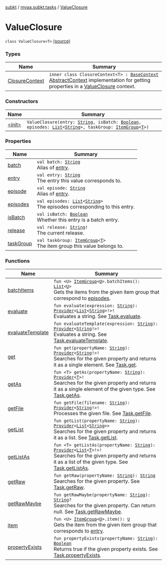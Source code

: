 [subkt](../../index.md) / [myaa.subkt.tasks](../index.md) / [ValueClosure](./index.md)

# ValueClosure

`class ValueClosure<T>` [(source)](https://github.com/Myaamori/SubKt/blob/0.1.10/src/main/kotlin/myaa/subkt/tasks/tasks.kt#L418)

### Types

| Name | Summary |
|---|---|
| [ClosureContext](-closure-context/index.md) | `inner class ClosureContext<T> : `[`BaseContext`](../-base-context/index.md)<br>[AbstractContext](https://velocity.apache.org/engine/2.2/apidocs/org/apache/velocity/context/AbstractContext.html) implementation for getting properties in a [ValueClosure](./index.md) context. |

### Constructors

| Name | Summary |
|---|---|
| [&lt;init&gt;](-init-.md) | `ValueClosure(entry: `[`String`](https://kotlinlang.org/api/latest/jvm/stdlib/kotlin/-string/index.html)`, isBatch: `[`Boolean`](https://kotlinlang.org/api/latest/jvm/stdlib/kotlin/-boolean/index.html)`, episodes: `[`List`](https://kotlinlang.org/api/latest/jvm/stdlib/kotlin.collections/-list/index.html)`<`[`String`](https://kotlinlang.org/api/latest/jvm/stdlib/kotlin/-string/index.html)`>, taskGroup: `[`ItemGroup`](../-item-group/index.md)`<`[`T`](-closure-context/index.md#T)`>)` |

### Properties

| Name | Summary |
|---|---|
| [batch](batch.md) | `val batch: `[`String`](https://kotlinlang.org/api/latest/jvm/stdlib/kotlin/-string/index.html)<br>Alias of [entry](entry.md). |
| [entry](entry.md) | `val entry: `[`String`](https://kotlinlang.org/api/latest/jvm/stdlib/kotlin/-string/index.html)<br>The entry this value corresponds to. |
| [episode](episode.md) | `val episode: `[`String`](https://kotlinlang.org/api/latest/jvm/stdlib/kotlin/-string/index.html)<br>Alias of [entry](entry.md). |
| [episodes](episodes.md) | `val episodes: `[`List`](https://kotlinlang.org/api/latest/jvm/stdlib/kotlin.collections/-list/index.html)`<`[`String`](https://kotlinlang.org/api/latest/jvm/stdlib/kotlin/-string/index.html)`>`<br>The episodes corresponding to this entry. |
| [isBatch](is-batch.md) | `val isBatch: `[`Boolean`](https://kotlinlang.org/api/latest/jvm/stdlib/kotlin/-boolean/index.html)<br>Whether this entry is a batch entry. |
| [release](release.md) | `val release: `[`String`](https://kotlinlang.org/api/latest/jvm/stdlib/kotlin/-string/index.html)`!`<br>The current release. |
| [taskGroup](task-group.md) | `val taskGroup: `[`ItemGroup`](../-item-group/index.md)`<`[`T`](-closure-context/index.md#T)`>`<br>The item group this value belongs to. |

### Functions

| Name | Summary |
|---|---|
| [batchItems](batch-items.md) | `fun <U> `[`ItemGroup`](../-item-group/index.md)`<`[`U`](batch-items.md#U)`>.batchItems(): `[`List`](https://kotlinlang.org/api/latest/jvm/stdlib/kotlin.collections/-list/index.html)`<`[`U`](batch-items.md#U)`>`<br>Gets the items from the given item group that correspond to [episodes](episodes.md). |
| [evaluate](evaluate.md) | `fun evaluate(expression: `[`String`](https://kotlinlang.org/api/latest/jvm/stdlib/kotlin/-string/index.html)`): `[`Provider`](https://docs.gradle.org/current/javadoc/org/gradle/api/provider/Provider.html)`<`[`List`](https://kotlinlang.org/api/latest/jvm/stdlib/kotlin.collections/-list/index.html)`<`[`String`](https://kotlinlang.org/api/latest/jvm/stdlib/kotlin/-string/index.html)`>!>!`<br>Evaluates a string. See [Task.evaluate](../org.gradle.api.-task/evaluate.md). |
| [evaluateTemplate](evaluate-template.md) | `fun evaluateTemplate(expression: `[`String`](https://kotlinlang.org/api/latest/jvm/stdlib/kotlin/-string/index.html)`): `[`Provider`](https://docs.gradle.org/current/javadoc/org/gradle/api/provider/Provider.html)`<`[`String`](https://kotlinlang.org/api/latest/jvm/stdlib/kotlin/-string/index.html)`!>!`<br>Evaluates a string. See [Task.evaluateTemplate](../org.gradle.api.-task/evaluate-template.md). |
| [get](get.md) | `fun get(propertyName: `[`String`](https://kotlinlang.org/api/latest/jvm/stdlib/kotlin/-string/index.html)`): `[`Provider`](https://docs.gradle.org/current/javadoc/org/gradle/api/provider/Provider.html)`<`[`String`](https://kotlinlang.org/api/latest/jvm/stdlib/kotlin/-string/index.html)`!>!`<br>Searches for the given property and returns it as a single element. See [Task.get](../org.gradle.api.-task/get.md). |
| [getAs](get-as.md) | `fun <T> getAs(propertyName: `[`String`](https://kotlinlang.org/api/latest/jvm/stdlib/kotlin/-string/index.html)`): `[`Provider`](https://docs.gradle.org/current/javadoc/org/gradle/api/provider/Provider.html)`<`[`T`](get-as.md#T)`>!`<br>Searches for the given property and returns it as a single element of the given type. See [Task.getAs](../org.gradle.api.-task/get-as.md). |
| [getFile](get-file.md) | `fun getFile(filename: `[`String`](https://kotlinlang.org/api/latest/jvm/stdlib/kotlin/-string/index.html)`): `[`Provider`](https://docs.gradle.org/current/javadoc/org/gradle/api/provider/Provider.html)`<`[`String`](https://kotlinlang.org/api/latest/jvm/stdlib/kotlin/-string/index.html)`!>!`<br>Processes the given file. See [Task.getFile](../org.gradle.api.-task/get-file.md). |
| [getList](get-list.md) | `fun getList(propertyName: `[`String`](https://kotlinlang.org/api/latest/jvm/stdlib/kotlin/-string/index.html)`): `[`Provider`](https://docs.gradle.org/current/javadoc/org/gradle/api/provider/Provider.html)`<`[`List`](https://kotlinlang.org/api/latest/jvm/stdlib/kotlin.collections/-list/index.html)`<`[`String`](https://kotlinlang.org/api/latest/jvm/stdlib/kotlin/-string/index.html)`>>`<br>Searches for the given property and returns it as a list. See [Task.getList](../org.gradle.api.-task/get-list.md). |
| [getListAs](get-list-as.md) | `fun <T> getListAs(propertyName: `[`String`](https://kotlinlang.org/api/latest/jvm/stdlib/kotlin/-string/index.html)`): `[`Provider`](https://docs.gradle.org/current/javadoc/org/gradle/api/provider/Provider.html)`<`[`List`](https://kotlinlang.org/api/latest/jvm/stdlib/kotlin.collections/-list/index.html)`<`[`T`](get-list-as.md#T)`>!>!`<br>Searches for the given property and returns it as a list of the given type. See [Task.getListAs](../org.gradle.api.-task/get-list-as.md). |
| [getRaw](get-raw.md) | `fun getRaw(propertyName: `[`String`](https://kotlinlang.org/api/latest/jvm/stdlib/kotlin/-string/index.html)`): `[`String`](https://kotlinlang.org/api/latest/jvm/stdlib/kotlin/-string/index.html)<br>Searches for the given property. See [Task.getRaw](../org.gradle.api.-task/get-raw.md). |
| [getRawMaybe](get-raw-maybe.md) | `fun getRawMaybe(propertyName: `[`String`](https://kotlinlang.org/api/latest/jvm/stdlib/kotlin/-string/index.html)`): `[`String`](https://kotlinlang.org/api/latest/jvm/stdlib/kotlin/-string/index.html)`?`<br>Searches for the given property. Can return null. See [Task.getRawMaybe](../org.gradle.api.-task/get-raw-maybe.md). |
| [item](item.md) | `fun <U> `[`ItemGroup`](../-item-group/index.md)`<`[`U`](item.md#U)`>.item(): `[`U`](item.md#U)<br>Gets the item from the given item group that corresponds to [entry](entry.md). |
| [propertyExists](property-exists.md) | `fun propertyExists(propertyName: `[`String`](https://kotlinlang.org/api/latest/jvm/stdlib/kotlin/-string/index.html)`): `[`Boolean`](https://kotlinlang.org/api/latest/jvm/stdlib/kotlin/-boolean/index.html)<br>Returns true if the given property exists. See [Task.propertyExists](../org.gradle.api.-task/property-exists.md). |
